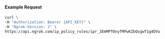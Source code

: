 
#### Example Request

```bash 
curl \
-H "Authorization: Bearer {API_KEY}" \
-H "Ngrok-Version: 2" \
https://api.ngrok.com/ip_policy_rules/ipr_2EmMPTOnyfMPwKZbQsgwT1g4DVu
